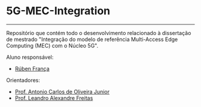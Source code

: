 # 5G-MEC-Integration

---
Repositório que contém todo o desenvolvimento relacionado à dissertação de mestrado "Integração do modelo de referência Multi-Access Edge Computing (MEC) com o Núcleo 5G".

Aluno responsável:
* [Rúben França](http://lattes.cnpq.br/4347723663075319)

Orientadores:
* [Prof. Antonio Carlos de Oliveira Junior](http://lattes.cnpq.br/3148813459575445)
* [Prof. Leandro Alexandre Freitas](http://lattes.cnpq.br/7450982711522425)